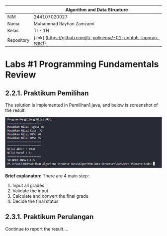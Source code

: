 |  | Algorithm and Data Structure |
|--|--|
| NIM |  244107020027 |
| Nama |  Muhammad Rayhan Zamzami |
| Kelas | TI - 1H |
| Repository | [link] (https://github.com/jti-polinema/-01-contoh-laporan-react) |

# Labs #1 Programming Fundamentals Review

## 2.2.1. Praktikum Pemilihan

The solution is implemented in Pemilihan1.java, and below is screenshot of the result.

![Screenshot](img/Pemilihan.png)

**Brief explanaton:** There are 4 main step: 
1. Input all grades
2. Validate the input
3. Calculate and convert the final grade
4. Decide the final status

## 2.3.1. Praktikum Perulangan
Continue to report the result....
